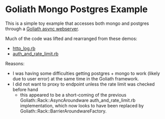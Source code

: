 # Goliath Mongo Postgres Example
This is a simple toy example that accesses both mongo and postgres
through a [Goliath async webserver](https://github.com/postrank-labs/goliath).

Much of the code was lifted and rearranged from these demos:

  - [http_log.rb](https://github.com/postrank-labs/goliath/blob/master/examples/http_log.rb)
  - [auth\_and\_rate_limit.rb](https://github.com/postrank-labs/goliath/blob/master/examples/auth_and_rate_limit.rb)

Reasons:

  - I was having some difficulties getting postgres + mongo to work
     (likely due to user error) at the same time in the Goliath
     framework.
  - I did not want to proxy to endpoint unless the rate limit was
    checked before hand
    - this appeared to be a short-coming of the previous
      Goliath::Rack::AsyncAroundware auth_and_rate_limit.rb
      implementation, which now looks to have been replaced by
      Goliath::Rack::BarrierAroundwareFactory.